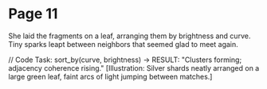 # Page 11

She laid the fragments on a leaf, arranging them by brightness and curve.
Tiny sparks leapt between neighbors that seemed glad to meet again.

// Code Task: sort_by(curve, brightness) → RESULT: "Clusters forming; adjacency coherence rising."
[Illustration: Silver shards neatly arranged on a large green leaf, faint arcs of light jumping between matches.]
